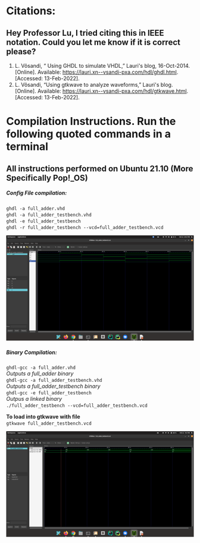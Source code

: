 # Citations:  
## Hey Professor Lu, I tried citing this in IEEE notation. Could you let me know if it is correct please?

1. L. Võsandi, “ Using GHDL to simulate VHDL,” Lauri's blog, 16-Oct-2014. [Online]. Available: https://lauri.xn--vsandi-pxa.com/hdl/ghdl.html. [Accessed: 13-Feb-2022]. 
2. L. Võsandi, “Using gtkwave to analyze waveforms,” Lauri's blog. [Online]. Available: https://lauri.xn--vsandi-pxa.com/hdl/gtkwave.html. [Accessed: 13-Feb-2022]. 

# Compilation Instructions. Run the following quoted commands in a terminal
## All instructions performed on Ubuntu 21.10 (More Specifically Pop!_OS) 

##### Config File compilation:

`ghdl -a full_adder.vhd`  
`ghdl -a full_adder_testbench.vhd`   
`ghdl -e full_adder_testbench`   
`ghdl -r full_adder_testbench --vcd=full_adder_testbench.vcd` 

![VCD Screenshot in GTKWave Non binary](gtkwaveScreenshot-non-binary.png)

##### Binary Compilation:

`ghdl-gcc -a full_adder.vhd`  
*Outputs a full_adder binary*  
`ghdl-gcc -a full_adder_testbench.vhd`  
*Outputs a full_adder_testbench binary*  
`ghdl-gcc -e full_adder_testbench`  
*Outpus a linked binary*  
`./full_adder_testbench --vcd=full_adder_testbench.vcd`  
 
**To load into gtkwave with file**  
`gtkwave full_adder_testbench.vcd`

![VCD Screenshot in GTKWave](gtkwaveScreenshot.png)
